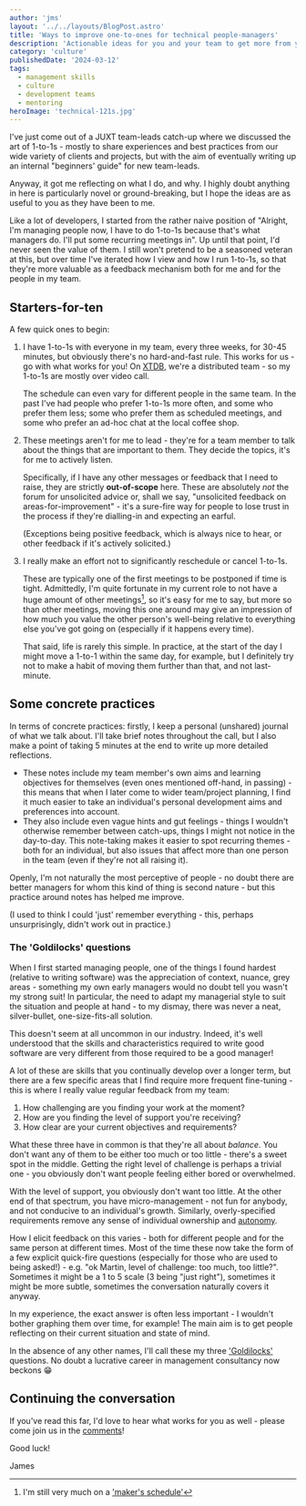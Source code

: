 ```yaml
---
author: 'jms'
layout: '../../layouts/BlogPost.astro'
title: 'Ways to improve one-to-ones for technical people-managers'
description: 'Actionable ideas for you and your team to get more from your regular one-to-ones'
category: 'culture'
publishedDate: '2024-03-12'
tags:
  - management skills
  - culture
  - development teams
  - mentoring
heroImage: 'technical-121s.jpg'
---
```


I've just come out of a JUXT team-leads catch-up where we discussed the art of 1-to-1s - mostly to share experiences and best practices from our wide variety of clients and projects, but with the aim of eventually writing up an internal "beginners' guide" for new team-leads.

Anyway, it got me reflecting on what I do, and why.
I highly doubt anything in here is particularly novel or ground-breaking, but I hope the ideas are as useful to you as they have been to me.

Like a lot of developers, I started from the rather naive position of "Alright, I'm managing people now, I have to do 1-to-1s because that's what managers do. I'll put some recurring meetings in".
Up until that point, I'd never seen the value of them.
I still won't pretend to be a seasoned veteran at this, but over time I've iterated how I view and how I run 1-to-1s, so that they're more valuable as a feedback mechanism both for me and for the people in my team.

## Starters-for-ten

A few quick ones to begin:

1. I have 1-to-1s with everyone in my team, every three weeks, for 30-45 minutes, but obviously there's no hard-and-fast rule. This works for us - go with what works for you!
   On [XTDB](https://xtdb.com), we're a distributed team - so my 1-to-1s are mostly over video call.

   The schedule can even vary for different people in the same team.
   In the past I've had people who prefer 1-to-1s more often, and some who prefer them less; some who prefer them as scheduled meetings, and some who prefer an ad-hoc chat at the local coffee shop.

2. These meetings aren't for me to lead - they're for a team member to talk about the things that are important to them.
   They decide the topics, it's for me to actively listen.

   Specifically, if I have any other messages or feedback that I need to raise, they are strictly **out-of-scope** here.
   These are absolutely _not_ the forum for unsolicited advice or, shall we say, "unsolicited feedback on areas-for-improvement" - it's a sure-fire way for people to lose trust in the process if they're dialling-in and expecting an earful.

   (Exceptions being positive feedback, which is always nice to hear, or other feedback if it's actively solicited.)

3. I really make an effort not to significantly reschedule or cancel 1-to-1s.

   These are typically one of the first meetings to be postponed if time is tight.
   Admittedly, I'm quite fortunate in my current role to not have a huge amount of other meetings[^1], so it's easy for me to say, but more so than other meetings, moving this one around may give an impression of how much you value the other person's well-being relative to everything else you've got going on (especially if it happens every time).

   That said, life is rarely this simple.
   In practice, at the start of the day I might move a 1-to-1 within the same day, for example, but I definitely try not to make a habit of moving them further than that, and not last-minute.

[^1]: I'm still very much on a ['maker's schedule'](https://paulgraham.com/makersschedule.html)

## Some concrete practices

In terms of concrete practices: firstly, I keep a personal (unshared) journal of what we talk about.
I'll take brief notes throughout the call, but I also make a point of taking 5 minutes at the end to write up more detailed reflections.

- These notes include my team member's own aims and learning objectives for themselves (even ones mentioned off-hand, in passing) - this means that when I later come to wider team/project planning, I find it much easier to take an individual's personal development aims and preferences into account.
- They also include even vague hints and gut feelings - things I wouldn't otherwise remember between catch-ups, things I might not notice in the day-to-day.
  This note-taking makes it easier to spot recurring themes - both for an individual, but also issues that affect more than one person in the team (even if they're not all raising it).

Openly, I'm not naturally the most perceptive of people - no doubt there are better managers for whom this kind of thing is second nature - but this practice around notes has helped me improve.

(I used to think I could 'just' remember everything - this, perhaps unsurprisingly, didn't work out in practice.)

### The 'Goldilocks' questions

When I first started managing people, one of the things I found hardest (relative to writing software) was the appreciation of context, nuance, grey areas - something my own early managers would no doubt tell you wasn't my strong suit!
In particular, the need to adapt my managerial style to suit the situation and people at hand - to my dismay, there was never a neat, silver-bullet, one-size-fits-all solution.

This doesn't seem at all uncommon in our industry.
Indeed, it's well understood that the skills and characteristics required to write good software are very different from those required to be a good manager!

A lot of these are skills that you continually develop over a longer term, but there are a few specific areas that I find require more frequent fine-tuning - this is where I really value regular feedback from my team:

1. How challenging are you finding your work at the moment?
2. How are you finding the level of support you're receiving?
3. How clear are your current objectives and requirements?

What these three have in common is that they're all about _balance_.
You don't want any of them to be either too much or too little - there's a sweet spot in the middle.
Getting the right level of challenge is perhaps a trivial one - you obviously don't want people feeling either bored or overwhelmed.

With the level of support, you obviously don't want too little.
At the other end of that spectrum, you have micro-management - not fun for anybody, and not conducive to an individual's growth.
Similarly, overly-specified requirements remove any sense of individual ownership and [autonomy](/blog/autonomy-mastery-purpose/).

How I elicit feedback on this varies - both for different people and for the same person at different times.
Most of the time these now take the form of a few explicit quick-fire questions (especially for those who are used to being asked!) - e.g. "ok Martin, level of challenge: too much, too little?".
Sometimes it might be a 1 to 5 scale (3 being "just right"), sometimes it might be more subtle, sometimes the conversation naturally covers it anyway.

In my experience, the exact answer is often less important - I wouldn't bother graphing them over time, for example!
The main aim is to get people reflecting on their current situation and state of mind.

In the absence of any other names, I'll call these my three ['Goldilocks'](https://en.wikipedia.org/wiki/Goldilocks_principle) questions.
No doubt a lucrative career in management consultancy now beckons 😁

## Continuing the conversation

If you've read this far, I'd love to hear what works for you as well - please come join us in the [comments](https://www.linkedin.com/posts/jarohen_juxt-blog-ways-to-improve-one-to-ones-for-activity-7173346566164979712-hIct)!

Good luck!

James
